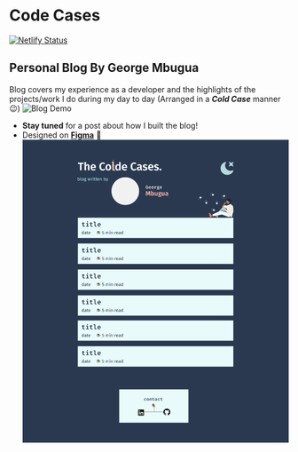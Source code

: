 # Code Cases
[![Netlify Status](https://api.netlify.com/api/v1/badges/28de4f9e-47c6-4c7c-9c60-0b8b05f9d547/deploy-status)](https://app.netlify.com/sites/sharp-albattani-f8b5bb/deploys)

## Personal Blog By George Mbugua
Blog covers my experience as a developer and the highlights of the projects/work I do during my day to day (Arranged in a ***Cold Case*** manner :wink:)
![Blog Demo](./assets/imgs/demo.gif)

*  **Stay tuned** for a post about how I built the blog!
* Designed on **[Figma](https://www.figma.com/community/explore)** :triumph:
![Blog Preview](./assets/doc/blog-preview.png)